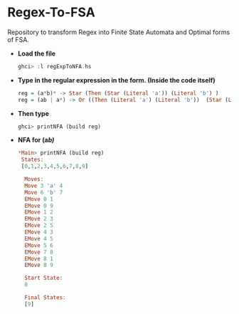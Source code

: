 # Regex-To-FSA
Repository to transform Regex into Finite State Automata and Optimal forms of FSA. 

 - **Load the file**
      ```haskell
      ghci> :l regExpToNFA.hs
      ```
 - **Type in the regular expression in the form. (Inside the code itself)** 
     ```haskell
     reg = (a*b)* -> Star (Then (Star (Literal 'a')) (Literal 'b') ) 
     reg = (ab | a*) -> Or ((Then (Literal 'a') (Literal 'b'))  (Star (Literal 'a')) )
     ```
- **Then type**
     ```haskell
     ghci> printNFA (build reg)
     ``` 
- **NFA for (a*b)***   
     ```haskell
     *Main> printNFA (build reg)
      States:
      [0,1,2,3,4,5,6,7,8,9]

       Moves:
       Move 3 'a' 4
       Move 6 'b' 7
       EMove 0 1
       EMove 0 9
       EMove 1 2
       EMove 2 3
       EMove 2 5
       EMove 4 3
       EMove 4 5
       EMove 5 6
       EMove 7 8
       EMove 8 1
       EMove 8 9

       Start State:
       0

       Final States:
       [9]
     ```
